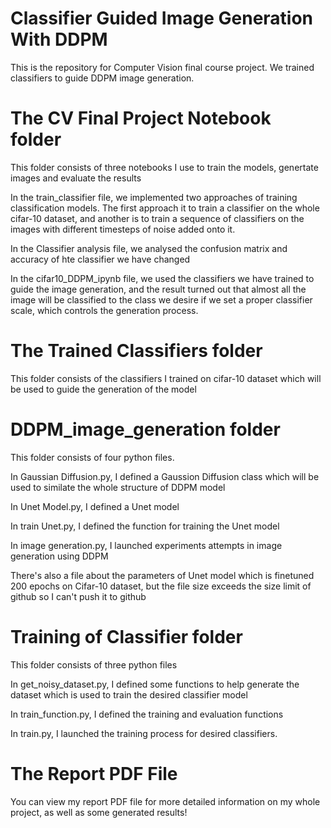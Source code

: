 # Classifier Guided Image Generation With DDPM
This is the repository for Computer Vision final course project. We trained classifiers to guide DDPM image generation. 

# The CV Final Project Notebook folder
This folder consists of three notebooks I use to train the models, genertate images and evaluate the results

In the train_classifier file, we implemented two approaches of training classification models. The first approach it to train a classifier on the whole cifar-10 dataset, and another is to train a sequence of classifiers on the images with different timesteps of noise added onto it. 

In the Classifier analysis file, we analysed the confusion matrix and accuracy of hte classifier we have changed

In the cifar10_DDPM_ipynb file, we used the classifiers we have trained to guide the image generation, and the result turned out that almost all the image will be classified to the class we desire if we set a proper classifier scale, which controls the generation process. 

# The Trained Classifiers folder
This folder consists of the classifiers I trained on cifar-10 dataset which will be used to guide the generation of the model

# DDPM_image_generation folder
This folder consists of four python files.

In Gaussian Diffusion.py, I defined a Gaussion Diffusion class which will be used to similate the whole structure of DDPM model

In Unet Model.py, I defined a Unet model

In train Unet.py, I defined the function for training the Unet model

In image generation.py, I launched experiments attempts in image generation using DDPM

There's also a file about the parameters of Unet model which is finetuned 200 epochs on Cifar-10 dataset, but the file size exceeds the size limit of github so I can't push it to github 

# Training of Classifier folder
This folder consists of three python files

In get_noisy_dataset.py, I defined some functions to help generate the dataset which is used to train the desired classifier model

In train_function.py, I defined the training and evaluation functions

In train.py, I launched the training process for desired classifiers.

# The Report PDF File
You can view my report PDF file for more detailed information on my whole project, as well as some generated results! 

